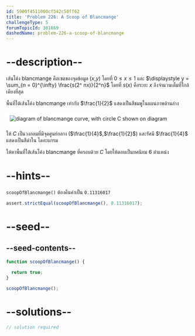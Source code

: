 ```yaml
---
id: 5900f4511000cf542c50ff62
title: 'Problem 226: A Scoop of Blancmange'
challengeType: 5
forumTopicId: 301869
dashedName: problem-226-a-scoop-of-blancmange
---
```


# --description--

เส้นโค้ง blancmange คือเซตของจุดข้อมูล ($x$,$y$) โดยที่ $0 ≤ x ≤ 1$ และ $\displaystyle y = \sum_{n = 0}^{\infty} \frac{s(2^ nx)}{2^n}$ โดยที่ $s(x)$ คือระยะ $x$ ถึงจำนวนเต็มที่ใกล้เคียงที่สุด

พื้นที่ใต้เส้นโค้ง blancmange เท่ากับ $\frac{1}{2}$ แสดงเป็นสีชมพูในแผนภาพด้านล่าง

<img class="img-responsive center-block" alt="diagram of blancmange curve, with circle C shown on diagram" src="https://cdn.freecodecamp.org/curriculum/project-euler/a-scoop-of-blancmange.gif" style="background-color: white; padding: 10px;">

ให้ $C$ เป็นวงกลมที่มีจุดศูนย์กลาง ($\frac{1}{4}$,$\frac{1}{2}$) และรัศมี $\frac{1}{4}$ แสดงเป็นสีดำใน ไดอะแกรม

ให้หาพื้นที่ใต้เส้นโค้ง blancmange ที่ครอบด้วย $C$ โดยให้ตอบเป็นทศนิยม 6 ตำแหน่ง

# --hints--

`scoopOfBlancmange()` ต้องคืนค่าเป็น `0.11316017`

```js
assert.strictEqual(scoopOfBlancmange(), 0.11316017);
```

# --seed--

## --seed-contents--

```js
function scoopOfBlancmange() {

  return true;
}

scoopOfBlancmange();
```

# --solutions--

```js
// solution required
```
